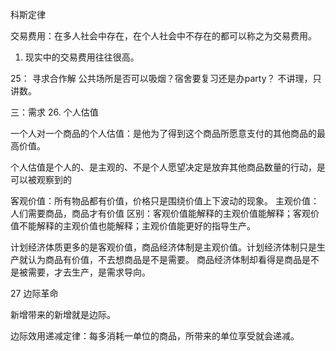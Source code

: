 科斯定律

交易费用：在多人社会中存在，在个人社会中不存在的都可以称之为交易费用。
1. 现实中的交易费用往往很高。



25： 寻求合作解
公共场所是否可以吸烟？宿舍要复习还是办party？
不讲理，只讲数。


三：需求
26. 个人估值

一个人对一个商品的个人估值：是他为了得到这个商品所愿意支付的其他商品的最高价值。

个人估值是个人的、是主观的、不是个人愿望决定是放弃其他商品数量的行动，是可以被观察到的

客观价值：所有物品都有价值，价格只是围绕价值上下波动的现象。
主观价值：人们需要商品，商品才有价值
区别：客观价值能解释的主观价值能解释；客观价值不能解释的主观价值也能解释；主观价值能更好的指导生产。


计划经济体质更多的是客观价值，商品经济体制是主观价值。计划经济体制只是生产就认为商品有价值，不去想商品是不是需要。
商品经济体制却看得是商品是不是被需要，才去生产，是需求导向。

27 边际革命

新增带来的新增就是边际。

边际效用递减定律：每多消耗一单位的商品，所带来的单位享受就会递减。
